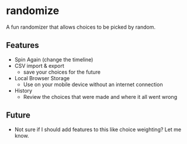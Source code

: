 # randomize
A fun randomizer that allows choices to be picked by random. 

## Features
 - Spin Again (change the timeline)
 - CSV import & export
 	- save your choices for the future
 - Local Browser Storage
 	- Use on your mobile device without an internet connection
 - History
 	- Review the choices that were made and where it all went wrong
	 
## Future
 - Not sure if I should add features to this like choice weighting? Let me know. 	 

	
	
